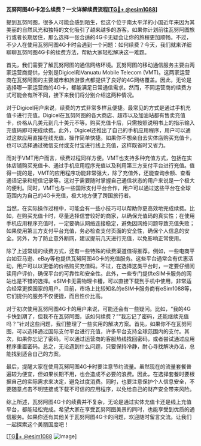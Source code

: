 **瓦努阿图4G卡怎么续费？一文详解续费流程[[TG💪+ @esim1088](https://t.me/s/esim1088)]**

提到瓦努阿图，很多人可能会感到陌生，但这个位于南太平洋的小国近年来因为其美丽的自然风光和独特的文化吸引了越来越多的游客。如果你计划前往瓦努阿图旅行或者长期居住，那么选择一张合适的4G卡无疑会让你的旅程更加顺畅。不过，不少人在使用瓦努阿图4G卡时会遇到一个问题：如何续费？今天，我们就来详细聊聊瓦努阿图4G卡的续费方法，帮助大家轻松解决这一难题。

首先，我们需要了解瓦努阿图的通信网络环境。瓦努阿图的移动通信服务主要由两家运营商提供，分别是Digicel和Vanuatu Mobile Telecom (VMT)。这两家运营商在瓦努阿图的主要城市和旅游景点都提供了良好的4G网络覆盖。因此，无论是选择哪一家运营商的4G卡，都能满足日常通信需求。然而，不同运营商的续费方式可能会有所不同，接下来我们将分别介绍这两种情况。

对于Digicel用户来说，续费的方式非常多样且便捷。最常见的方式是通过手机充值卡进行充值。Digicel在瓦努阿图的各大商店、超市以及加油站都有售卖充值卡，价格从几美元到几十美元不等。购买充值卡后，只需按照说明书上的指示输入充值码即可完成续费。此外，Digicel还推出了自己的手机应用程序，用户可以通过这款应用直接在线充值，操作简单快捷。如果你不想亲自去实体店购买充值卡，也可以选择通过微信支付或支付宝进行线上充值，这样既省时又省力。

而对于VMT用户而言，续费过程同样方便。VMT也支持多种充值方式，包括在实体店铺购买充值卡、通过手机应用程序充值以及利用第三方支付平台进行充值。值得一提的是，VMT的应用程序功能非常强大，除了充值外，还能查询余额、查看通话记录和短信记录等。这对于需要随时掌握自己通信状态的用户来说是一个极大的便利。同时，VMT也与一些国际支付平台合作，用户可以通过这些平台在全球范围内为自己的4G卡充值，极大地方便了跨国旅行者。

当然，在实际操作过程中，可能会有一些小技巧可以帮助你更高效地完成续费。比如，在购买充值卡时，尽量选择信誉较好的商家，以确保充值码的真实性；在使用手机应用程序充值时，一定要确认网络连接稳定，避免因网络问题导致充值失败；如果使用第三方支付平台充值，务必检查支付页面的安全性，确保个人信息的安全。另外，为了防止意外断网，建议提前几天进行充值，以免影响正常使用。

除了上述常规的续费方式，还有一些特殊的续费渠道值得推荐。例如，一些电商平台如亚马逊、eBay等也提供瓦努阿图4G卡的充值服务。这些平台通常会有优惠活动，用户可以以更低的价格购买充值码。不过，在选择这类平台时，一定要仔细阅读用户评价，确保平台的可靠性和安全性。此外，一些专门提供eSIM卡服务的网站也是不错的选择。eSIM卡无需物理卡槽，可以直接下载到手机中使用，非常适合经常更换国家的用户。目前，市场上比较知名的eSIM卡服务商有eSim1088等，它们提供的服务不仅便捷，而且性价比高。

对于初次使用瓦努阿图4G卡的用户来说，可能还会有一些疑问。比如，“我的4G卡快到期了，但我不在瓦努阿图，该如何续费？”“我忘记了密码，还能继续充值吗？”针对这些问题，我们整理了一些实用的解决方案。首先，如果你不在瓦努阿图，可以选择通过国际支付平台进行充值，许多平台支持全球范围内的支付。其次，如果你忘记了密码，可以通过运营商的客服热线找回密码，或者尝试通过应用程序重置密码。总之，无论遇到什么问题，只要保持冷静，耐心寻找解决办法，总能找到适合自己的方案。

最后，提醒大家在使用瓦努阿图4G卡时要注意节约流量。虽然现在的流量套餐普遍较为便宜，但如果长期不用，也会造成不必要的浪费。因此，在选择套餐时要根据自己的实际需求来决定，避免过度消费。同时，也要注意保护个人信息安全，不要随意点击不明链接或下载不可信的应用程序，以免给自己的财产安全带来风险。

综上所述，瓦努阿图4G卡的续费并不复杂，无论是通过实体充值卡还是线上充值平台，都能轻松完成。希望大家在享受瓦努阿图美景的同时，也能享受到优质的通信服务。如果你还有其他关于瓦努阿图4G卡的问题，欢迎随时留言交流。让我们一起探索这个美丽国度吧！

[[TG💪+ @esim1088](https://t.me/s/esim1088) ![Image](https://i.postimg.cc/4NQfJmqS/Snipaste-2025-05-13-00-14-12.png)]